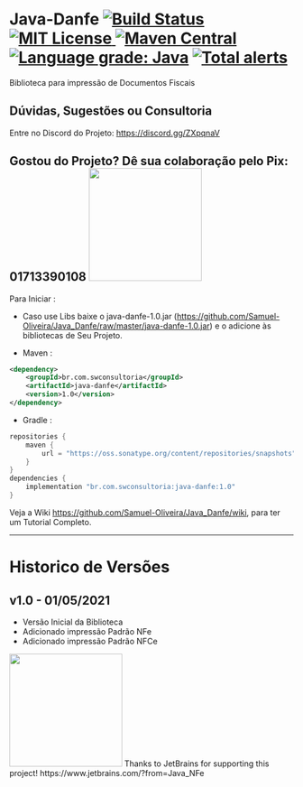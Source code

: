 # Java-Danfe [![Build Status](https://travis-ci.org/Samuel-Oliveira/Java_Danfe.svg?branch=master)](https://travis-ci.org/Samuel-Oliveira/Java_Danfe) [![MIT License](https://img.shields.io/github/license/Samuel-Oliveira/Java_Danfe.svg) ](https://github.com/Samuel-Oliveira/Java_Danfe/blob/master/LICENSE) [![Maven Central](https://img.shields.io/maven-central/v/br.com.swconsultoria/java-danfe.svg?label=Maven%20Central)](https://search.maven.org/artifact/br.com.swconsultoria/java-danfe/1.0/jar) [![Language grade: Java](https://img.shields.io/lgtm/grade/java/g/Samuel-Oliveira/Java_Danfe.svg?logo=lgtm&logoWidth=18)](https://lgtm.com/projects/g/Samuel-Oliveira/Java_Danfe/context:java) [![Total alerts](https://img.shields.io/lgtm/alerts/g/Samuel-Oliveira/Java_Danfe.svg?logo=lgtm&logoWidth=18)](https://lgtm.com/projects/g/Samuel-Oliveira/Java_Danfe/alerts/)
Biblioteca para impressão de Documentos Fiscais

## Dúvidas, Sugestões ou Consultoria
Entre no Discord do Projeto: https://discord.gg/ZXpqnaV

## Gostou do Projeto? Dê sua colaboração pelo Pix: 01713390108 <img src="https://swconsultoria.com.br/pix.png" width="200">

Para Iniciar : 
- Caso use Libs baixe o java-danfe-1.0.jar (https://github.com/Samuel-Oliveira/Java_Danfe/raw/master/java-danfe-1.0.jar) e o adicione às bibliotecas de Seu Projeto.

- Maven :
```xml
<dependency>
    <groupId>br.com.swconsultoria</groupId>
    <artifactId>java-danfe</artifactId>
    <version>1.0</version>
</dependency>
```

- Gradle :
```groovy
repositories {
    maven { 
        url = "https://oss.sonatype.org/content/repositories/snapshots" 
    }
}
dependencies {
    implementation "br.com.swconsultoria:java-danfe:1.0"
}
```

Veja a Wiki https://github.com/Samuel-Oliveira/Java_Danfe/wiki, para ter um Tutorial Completo.

________________________________________________________________________________________________

# Historico de Versões

## v1.0 - 01/05/2021
- Versão Inicial da Biblioteca
- Adicionado impressão Padrão NFe
- Adicionado impressão Padrão NFCe

<img src="https://raw.githubusercontent.com/Samuel-Oliveira/Java_Danfe/master/jetbrains.png" width="200">
Thanks to JetBrains for supporting this project! https://www.jetbrains.com/?from=Java_NFe

